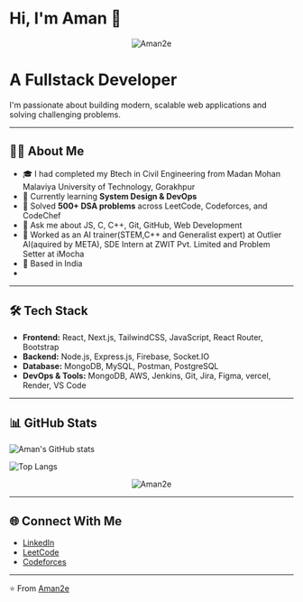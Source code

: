 
# Hi, I'm Aman 👋 


<p align="center">
<img src="https://github.com/thompsonemerson/thompsonemerson/raw/master/cover-thompson.png" alt="Aman2e" />
</p>


# A Fullstack Developer

I'm passionate about building modern, scalable web applications and solving challenging problems.

---

## 👨‍💻 About Me
- 🎓 I had completed my Btech in Civil Engineering from Madan Mohan Malaviya University of Technology, Gorakhpur
- 🌱 Currently learning **System Design & DevOps**
- 🎯 Solved **500+ DSA problems** across LeetCode, Codeforces, and CodeChef
- 💬 Ask me about JS, C, C++, Git, GitHub, Web Development
- 🔭 Worked as an AI trainer(STEM,C++ and Generalist expert) at Outlier AI(aquired by META), SDE Intern at ZWIT Pvt. Limited and Problem Setter at iMocha 
- 📍 Based in India
- 

---

## 🛠 Tech Stack
- **Frontend:** React, Next.js, TailwindCSS, JavaScript, React Router, Bootstrap
- **Backend:** Node.js, Express.js, Firebase, Socket.IO
- **Database:** MongoDB, MySQL, Postman, PostgreSQL
- **DevOps & Tools:** MongoDB, AWS, Jenkins, Git, Jira, Figma, vercel, Render, VS Code

---

## 📊 GitHub Stats

![Aman's GitHub stats](https://github-readme-stats.vercel.app/api?username=Aman2e&show_icons=true&theme=default&hide_border=true)

![Top Langs](https://github-readme-stats.vercel.app/api/top-langs/?username=Aman2e&layout=compact&theme=default&hide_border=true)
<p align="center">
<img src="https://komarev.com/ghpvc/?username=Aman2e&label=Profile%20views&color=0e75b6&style=flat" alt="Aman2e" />
</p>

---

## 🌐 Connect With Me
- [LinkedIn](https://linkedin.com/in/aman2e)
- [LeetCode](https://leetcode.com/Aman2e)
- [Codeforces](https://codeforces.com/profile/your-username)

---

⭐️ From [Aman2e](https://github.com/Aman2e)
```
